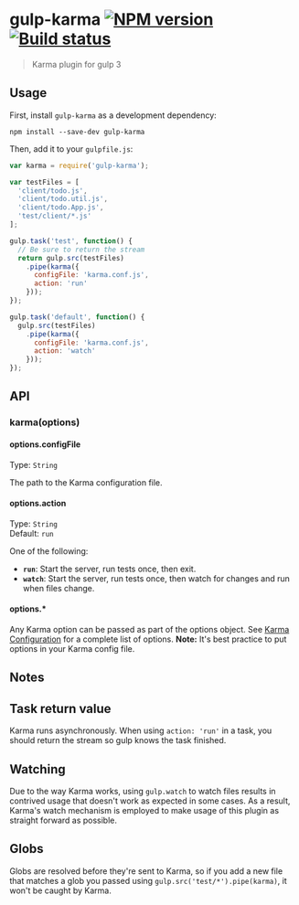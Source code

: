 # gulp-karma [![NPM version][npm-image]][npm-url] [![Build status][travis-image]][travis-url]
> Karma plugin for gulp 3

## Usage

First, install `gulp-karma` as a development dependency:

```shell
npm install --save-dev gulp-karma
```

Then, add it to your `gulpfile.js`:

```javascript
var karma = require('gulp-karma');

var testFiles = [
  'client/todo.js',
  'client/todo.util.js',
  'client/todo.App.js',
  'test/client/*.js'
];

gulp.task('test', function() {
  // Be sure to return the stream
  return gulp.src(testFiles)
    .pipe(karma({
      configFile: 'karma.conf.js',
      action: 'run'
    }));
});

gulp.task('default', function() {
  gulp.src(testFiles)
    .pipe(karma({
      configFile: 'karma.conf.js',
      action: 'watch'
    }));
});
```

## API

### karma(options)

#### options.configFile
Type: `String`

The path to the Karma configuration file.

#### options.action
Type: `String`  
Default: `run`

One of the following:

  * **`run`**: Start the server, run tests once, then exit.
  * **`watch`**: Start the server, run tests once, then watch for changes and run when files change.

#### options.*

Any Karma option can be passed as part of the options object. See [Karma Configuration] for a complete list of options. **Note:** It's best practice to put options in your Karma config file.


## Notes

## Task return value

Karma runs asynchronously. When using `action: 'run'` in a task, you should return the stream so gulp knows the task finished.

## Watching

Due to the way Karma works, using `gulp.watch` to watch files results in contrived usage that doesn't work as expected in some cases. As a result, Karma's watch mechanism is employed to make usage of this plugin as straight forward as possible.

## Globs

Globs are resolved before they're sent to Karma, so if you add a new file that matches a glob you passed using `gulp.src('test/*').pipe(karma)`, it won't be caught by Karma.


[Karma Configuration]: http://karma-runner.github.io/0.10/config/configuration-file.html
[travis-url]: http://travis-ci.org/lazd/gulp-karma
[travis-image]: https://secure.travis-ci.org/lazd/gulp-karma.png?branch=master
[npm-url]: https://npmjs.org/package/gulp-karma
[npm-image]: https://badge.fury.io/js/gulp-karma.png
